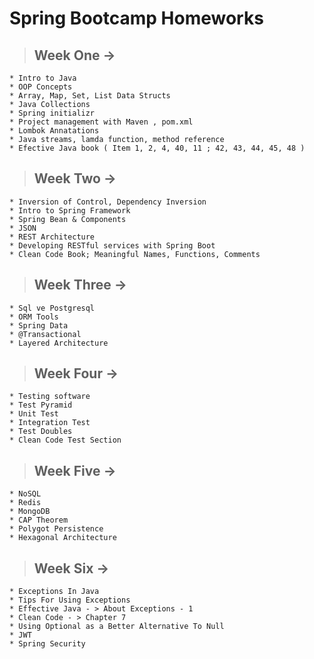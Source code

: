 # Spring Bootcamp Homeworks



> ## Week One ->

```
* Intro to Java
* OOP Concepts
* Array, Map, Set, List Data Structs
* Java Collections
* Spring initializr
* Project management with Maven , pom.xml
* Lombok Annatations
* Java streams, lamda function, method reference
* Efective Java book ( Item 1, 2, 4, 40, 11 ; 42, 43, 44, 45, 48 )
```

> ## Week Two -> 

```
* Inversion of Control, Dependency Inversion
* Intro to Spring Framework 
* Spring Bean & Components
* JSON
* REST Architecture
* Developing RESTful services with Spring Boot
* Clean Code Book; Meaningful Names, Functions, Comments
```

> ## Week Three -> 

```
* Sql ve Postgresql
* ORM Tools
* Spring Data
* @Transactional
* Layered Architecture
```

> ## Week Four ->

```
* Testing software
* Test Pyramid
* Unit Test
* Integration Test
* Test Doubles
* Clean Code Test Section
```


> ## Week Five ->

```
* NoSQL
* Redis
* MongoDB
* CAP Theorem
* Polygot Persistence
* Hexagonal Architecture
```

> ## Week Six ->

```
* Exceptions In Java
* Tips For Using Exceptions
* Effective Java - > About Exceptions - 1
* Clean Code - > Chapter 7
* Using Optional as a Better Alternative To Null 
* JWT 
* Spring Security
```
